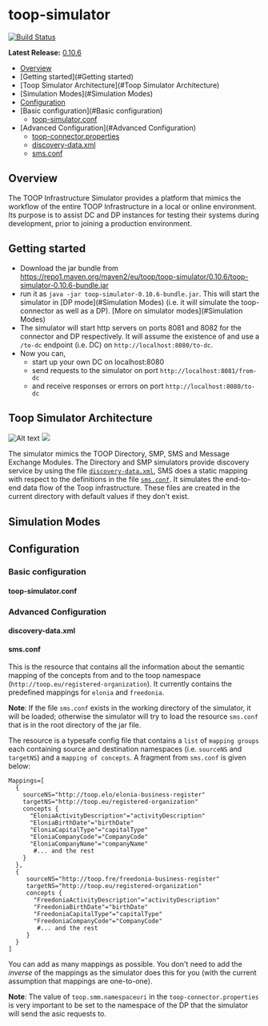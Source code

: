 # toop-simulator
[![Build Status](https://api.travis-ci.org/TOOP4EU/toop-simulator.svg?branch=master)](https://travis-ci.org/TOOP4EU/toop-simulator)

**Latest Release:** [0.10.6](https://repo1.maven.org/maven2/eu/toop/toop-simulator/0.10.6/)



* [Overview](#Overview)
* [Getting started](#Getting started)
* [Toop Simulator Architecture](#Toop Simulator Architecture)
* [Simulation Modes](#Simulation Modes)
* [Configuration](#Configuration)
* [Basic configuration](#Basic configuration)
  * [toop-simulator.conf](#toop-simulator.conf)
* [Advanced Configuration](#Advanced Configuration)
  * [toop-connector.properties](#toop-connector.properties)
  * [discovery-data.xml](#discovery-data.xml)
  * [sms.conf](#sms.conf)

## Overview
The TOOP Infrastructure Simulator provides a platform that mimics the workflow
of the entire TOOP Infrastructure in a local or online environment. Its purpose is to assist DC and DP instances 
for testing their systems during development, prior to joining a production environment.

## Getting started
* Download the jar bundle from https://repo1.maven.org/maven2/eu/toop/toop-simulator/0.10.6/toop-simulator-0.10.6-bundle.jar
* run it as `java -jar toop-simulator-0.10.6-bundle.jar`. This will start the simulator 
in [DP mode](#Simulation Modes) (i.e. it will simulate the toop-connector as well as a DP).
[More on simulator modes](#Simulation Modes)
* The simulator will start http servers on ports 8081 and 8082 for the connector and DP respectively. 
It will assume the existence of and use a `/to-dc` endpoint (i.e. DC) on `http://localhost:8080/to-dc`.
* Now you can,
  * start up your own DC on localhost:8080
  * send requests to the simulator on port `http://localhost:8081/from-dc`
  * and receive responses or errors on port `http://localhost:8080/to-dc`


## Toop Simulator Architecture

![Alt text](./docs/diagram.svg)
<img src="./docs/diagram.svg">

The simulator mimics the TOOP Directory, SMP, SMS and Message Exchange Modules. The Directory and SMP simulators provide 
discovery service by using the file [`discovery-data.xml`](#discovery\-data.xml), 
SMS does a static mapping with respect to the definitions in the file [`sms.conf`](#sms).
It simulates the end-to-end data flow of the Toop infrastructure. 
These files are created in the current directory with default values if they don't exist.



## Simulation Modes

## Configuration
### Basic configuration
#### toop-simulator.conf

### Advanced Configuration

#### discovery\-data\.xml

#### sms.conf

This is the resource that contains all the information about the semantic mapping of
the concepts from and to the toop namespace (`http://toop.eu/registered-organization`). 
It currently contains the predefined mappings for `elonia` and `freedonia`. 

**Note**: If the file `sms.conf` exists in the working directory of the simulator, it will be loaded;
otherwise the simulator will try to load the resource `sms.conf` that is in the root directory
of the jar file. 

The resource is a typesafe config file that contains a `list` of `mapping groups` 
each containing source and destination namespaces (i.e. `sourceNS` and `targetNS`) 
and a `mapping of concepts`. A fragment from `sms.conf` is given below:

```hocon
Mappings=[
  {
    sourceNS="http://toop.elo/elonia-business-register"
    targetNS="http://toop.eu/registered-organization"
    concepts {
      "EloniaActivityDescription"="activityDescription"
      "EloniaBirthDate"="birthDate"
      "EloniaCapitalType"="capitalType"
      "EloniaCompanyCode"="CompanyCode"
      "EloniaCompanyName"="companyName"
       #... and the rest
    }
  },
  {
     sourceNS="http://toop.fre/freedonia-business-register"
     targetNS="http://toop.eu/registered-organization"
     concepts {
       "FreedoniaActivityDescription"="activityDescription"
       "FreedoniaBirthDate"="birthDate"
       "FreedoniaCapitalType"="capitalType"
       "FreedoniaCompanyCode"="CompanyCode"
        #... and the rest
     }
  }
]

```

You can add as many mappings as possible. You don't need to add the  _inverse_ of the 
mappings as the simulator does this for you (with the current assumption that mappings are one-to-one).

**Note**: The value of `toop.smm.namespaceuri` in the `toop-connector.properties` is very important to be set to the namespace of
the DP that the simulator will send the asic requests to.

